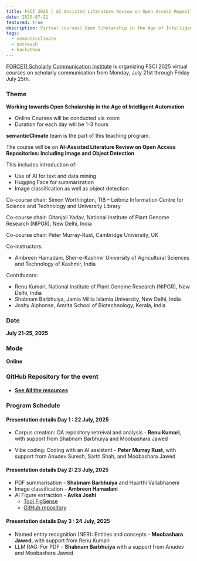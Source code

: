 ```yaml
---
title: FSCI 2025 | AI-Assisted Literature Review on Open Access Repositories
date: 2025-07-21
featured: true
description: Virtual courses| Open Scholarship in the Age of Intelligent Automation  
tags:
  - semanticclimate
  - outreach
  - hackathon
---
```


[FORCE11 Scholarly Communication Institute](https://force11.org/fsci-2025/) is organizing FSCI 2025 virtual courses on scholarly communication from Monday, July 21st through Friday July 25th. 

### Theme 

**Working towards Open Scholarship in the Age of Intelligent Automation**

- Online Courses will be conducted via zoom
- Duration for each day will be 1-3 hours

**semanticClimate** team is the part of this teaching program. 

The course will be on **AI-Assisted Literature Review on Open Access Repositories: Including Image and Object Detection**

This includes introduction of:

- Use of AI for text and data mining
- Hugging Face for summarization
- Image classification as well as object detection

Co-course chair: Simon Worthington, TIB – Leibniz Information Centre for Science and Technology and University Library

Co-course chair: Gitanjali Yadav, National Institute of Plant Genome Research (NIPGR), New Delhi, India

Co-course chair: Peter Murray-Rust, Cambridge University, UK 

Co-instructors: 
- Ambreen Hamadani, Sher-e-Kashmir University of Agricultural Sciences and Technology of Kashmir, India 

Contributors: 
- Renu Kumari, National Institute of Plant Genome Research (NIPGR), New Delhi, India 
- Shabnam Barbhuiya, Jamia Millia Islamia University, New Delhi, India 
- Joshy Alphonse, Amrita School of Biotechnology, Kerala, India

### Date

**July 21-25, 2025**

### Mode

**Online**

### GitHub Repository for the event
- #### [See All the resources](https://github.com/semanticClimate/assisted-literature-review/tree/main)

### Program Schedule

#### Presentation details Day 1 : 22 July, 2025
- Corpus creation: OA repository retreival and analysis - **Renu Kumari**, with support from Shabnam Barbhuiya and Moobashara Jawed
  
- Vibe coding: Coding with an AI assistant - **Peter Murray Rust**, with support from Anudev Suresh, Sarth Shah, and Moobashara Jawed

#### Presentation details Day 2: 23 July, 2025
- PDF summarisation - **Shabnam Barbhuiya** and Haarthi Vallabhaneni
- Image classification - **Ambreen Hamadani** 
- AI Figure extraction - **Avika Joshi** 
  - [Tool FigSense](https://figsense.streamlit.app/) 
  - [GitHub repository](https://github.com/Avika2211/pdf-image-classifier) 
  
#### Presentation details Day 3 : 24 July, 2025
- Named entity recognition (NER): Entities and concepts - **Moobashara Jawed**, with support from Renu Kumari
- LLM RAG: For PDF - **Shabnam Barbhuiya** with a support from Anudev and Moobashara Jawed



